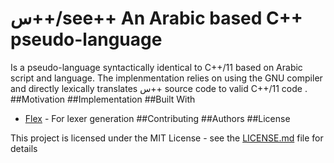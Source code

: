 # س++/see++ An Arabic based C++ pseudo-language
Is a pseudo-language syntactically identical to C++/11  based on Arabic script and language. The implenmentation relies on using the GNU compiler and directly lexically translates س++ source code to valid C++/11 code .
##Motivation
##Implementation
##Built With
* [Flex](https://github.com/westes/flex) - For lexer generation
##Contributing
##Authors
##License

This project is licensed under the MIT License - see the [LICENSE.md](LICENSE.md) file for details
